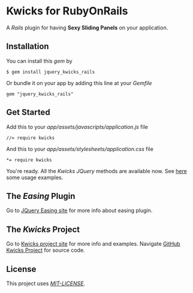 # Kwicks for RubyOnRails
A *Rails* plugin for having <b>Sexy Sliding Panels</b> on your application. 

## Installation
You can install this *gem* by

    $ gem install jquery_kwicks_rails

Or bundle it on your app by adding this line at your *Gemfile*

    gem "jquery_kwicks_rails"


## Get Started
Add this to your *app/assets/javascripts/application.js* file

    //= require kwicks

And this to your *app/assets/stylesheets/application.css* file

    *= require kwicks

You're ready. All the *Kwicks* *JQuery* methods are available now.
See [here](http://devsmash.com/projects/kwicks/examples/horizontal) some usage examples.


## The *Easing* Plugin
Go to [JQuery Easing site](http://gsgd.co.uk/sandbox/jquery/easing/) for more info about easing plugin.

## The *Kwicks* Project
Go to [Kwicks project site](http://devsmash.com/projects/kwicks) for more info and examples.
Navigate [GitHub Kwicks Project](https://github.com/jmar777/kwicks) for source code.

## License
This project uses [*MIT-LICENSE*](http://en.wikipedia.org/wiki/MIT_License).